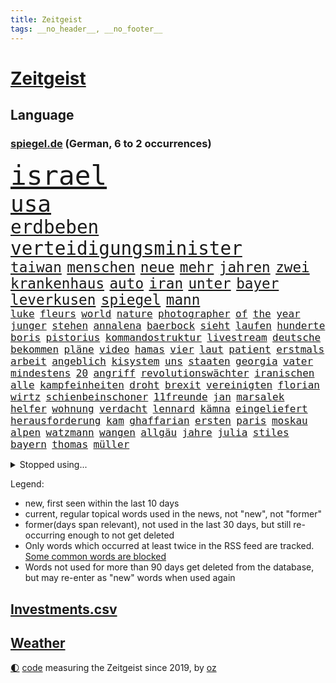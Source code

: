```yaml
---
title: Zeitgeist
tags: __no_header__, __no_footer__
---
```


# [Zeitgeist](https://oliz.io/zeitgeist/)

## Language

<h3><a href="https://www.spiegel.de" target="_blank">spiegel.de</a> (German, 6 to 2 occurrences)</h3>
<p style="font-family:monospace">
<span style="font-size:32pt"><a href="news_links.html#israel" class="current">israel</a></span>
<br>
<span style="font-size:27pt"><a href="news_links.html#usa" class="current">usa</a></span>
<br>
<span style="font-size:22pt"><a href="news_links.html#erdbeben" class="current">erdbeben</a></span>
<span style="font-size:22pt"><a href="news_links.html#verteidigungsminister" class="current">verteidigungsminister</a></span>
<br>
<span style="font-size:17pt"><a href="news_links.html#taiwan" class="current">taiwan</a></span>
<span style="font-size:17pt"><a href="news_links.html#menschen" class="current">menschen</a></span>
<span style="font-size:17pt"><a href="news_links.html#neue" class="current">neue</a></span>
<span style="font-size:17pt"><a href="news_links.html#mehr" class="current">mehr</a></span>
<span style="font-size:17pt"><a href="news_links.html#jahren" class="current">jahren</a></span>
<span style="font-size:17pt"><a href="news_links.html#zwei" class="current">zwei</a></span>
<span style="font-size:17pt"><a href="news_links.html#krankenhaus" class="current">krankenhaus</a></span>
<span style="font-size:17pt"><a href="news_links.html#auto" class="current">auto</a></span>
<span style="font-size:17pt"><a href="news_links.html#iran" class="current">iran</a></span>
<span style="font-size:17pt"><a href="news_links.html#unter" class="current">unter</a></span>
<span style="font-size:17pt"><a href="news_links.html#bayer" class="current">bayer</a></span>
<span style="font-size:17pt"><a href="news_links.html#leverkusen" class="current">leverkusen</a></span>
<span style="font-size:17pt"><a href="news_links.html#spiegel" class="current">spiegel</a></span>
<span style="font-size:17pt"><a href="news_links.html#mann" class="current">mann</a></span>
<br>
<span style="font-size:12pt"><a href="news_links.html#luke" class="current">luke</a></span>
<span style="font-size:12pt"><a href="news_links.html#fleurs" class="new">fleurs</a></span>
<span style="font-size:12pt"><a href="news_links.html#world" class="current">world</a></span>
<span style="font-size:12pt"><a href="news_links.html#nature" class="new">nature</a></span>
<span style="font-size:12pt"><a href="news_links.html#photographer" class="current">photographer</a></span>
<span style="font-size:12pt"><a href="news_links.html#of" class="current">of</a></span>
<span style="font-size:12pt"><a href="news_links.html#the" class="current">the</a></span>
<span style="font-size:12pt"><a href="news_links.html#year" class="current">year</a></span>
<span style="font-size:12pt"><a href="news_links.html#junger" class="current">junger</a></span>
<span style="font-size:12pt"><a href="news_links.html#stehen" class="current">stehen</a></span>
<span style="font-size:12pt"><a href="news_links.html#annalena" class="current">annalena</a></span>
<span style="font-size:12pt"><a href="news_links.html#baerbock" class="current">baerbock</a></span>
<span style="font-size:12pt"><a href="news_links.html#sieht" class="current">sieht</a></span>
<span style="font-size:12pt"><a href="news_links.html#laufen" class="current">laufen</a></span>
<span style="font-size:12pt"><a href="news_links.html#hunderte" class="current">hunderte</a></span>
<span style="font-size:12pt"><a href="news_links.html#boris" class="current">boris</a></span>
<span style="font-size:12pt"><a href="news_links.html#pistorius" class="current">pistorius</a></span>
<span style="font-size:12pt"><a href="news_links.html#kommandostruktur" class="new">kommandostruktur</a></span>
<span style="font-size:12pt"><a href="news_links.html#livestream" class="current">livestream</a></span>
<span style="font-size:12pt"><a href="news_links.html#deutsche" class="current">deutsche</a></span>
<span style="font-size:12pt"><a href="news_links.html#bekommen" class="current">bekommen</a></span>
<span style="font-size:12pt"><a href="news_links.html#pläne" class="current">pläne</a></span>
<span style="font-size:12pt"><a href="news_links.html#video" class="current">video</a></span>
<span style="font-size:12pt"><a href="news_links.html#hamas" class="current">hamas</a></span>
<span style="font-size:12pt"><a href="news_links.html#vier" class="current">vier</a></span>
<span style="font-size:12pt"><a href="news_links.html#laut" class="current">laut</a></span>
<span style="font-size:12pt"><a href="news_links.html#patient" class="current">patient</a></span>
<span style="font-size:12pt"><a href="news_links.html#erstmals" class="current">erstmals</a></span>
<span style="font-size:12pt"><a href="news_links.html#arbeit" class="current">arbeit</a></span>
<span style="font-size:12pt"><a href="news_links.html#angeblich" class="current">angeblich</a></span>
<span style="font-size:12pt"><a href="news_links.html#kisystem" class="new">kisystem</a></span>
<span style="font-size:12pt"><a href="news_links.html#uns" class="current">uns</a></span>
<span style="font-size:12pt"><a href="news_links.html#staaten" class="current">staaten</a></span>
<span style="font-size:12pt"><a href="news_links.html#georgia" class="current">georgia</a></span>
<span style="font-size:12pt"><a href="news_links.html#vater" class="current">vater</a></span>
<span style="font-size:12pt"><a href="news_links.html#mindestens" class="current">mindestens</a></span>
<span style="font-size:12pt"><a href="news_links.html#20" class="current">20</a></span>
<span style="font-size:12pt"><a href="news_links.html#angriff" class="current">angriff</a></span>
<span style="font-size:12pt"><a href="news_links.html#revolutionswächter" class="new">revolutionswächter</a></span>
<span style="font-size:12pt"><a href="news_links.html#iranischen" class="current">iranischen</a></span>
<span style="font-size:12pt"><a href="news_links.html#alle" class="current">alle</a></span>
<span style="font-size:12pt"><a href="news_links.html#kampfeinheiten" class="new">kampfeinheiten</a></span>
<span style="font-size:12pt"><a href="news_links.html#droht" class="current">droht</a></span>
<span style="font-size:12pt"><a href="news_links.html#brexit" class="current">brexit</a></span>
<span style="font-size:12pt"><a href="news_links.html#vereinigten" class="current">vereinigten</a></span>
<span style="font-size:12pt"><a href="news_links.html#florian" class="current">florian</a></span>
<span style="font-size:12pt"><a href="news_links.html#wirtz" class="current">wirtz</a></span>
<span style="font-size:12pt"><a href="news_links.html#schienbeinschoner" class="new">schienbeinschoner</a></span>
<span style="font-size:12pt"><a href="news_links.html#11freunde" class="new">11freunde</a></span>
<span style="font-size:12pt"><a href="news_links.html#jan" class="current">jan</a></span>
<span style="font-size:12pt"><a href="news_links.html#marsalek" class="current">marsalek</a></span>
<span style="font-size:12pt"><a href="news_links.html#helfer" class="current">helfer</a></span>
<span style="font-size:12pt"><a href="news_links.html#wohnung" class="current">wohnung</a></span>
<span style="font-size:12pt"><a href="news_links.html#verdacht" class="current">verdacht</a></span>
<span style="font-size:12pt"><a href="news_links.html#lennard" class="new">lennard</a></span>
<span style="font-size:12pt"><a href="news_links.html#kämna" class="new">kämna</a></span>
<span style="font-size:12pt"><a href="news_links.html#eingeliefert" class="current">eingeliefert</a></span>
<span style="font-size:12pt"><a href="news_links.html#herausforderung" class="current">herausforderung</a></span>
<span style="font-size:12pt"><a href="news_links.html#kam" class="current">kam</a></span>
<span style="font-size:12pt"><a href="news_links.html#ghaffarian" class="new">ghaffarian</a></span>
<span style="font-size:12pt"><a href="news_links.html#ersten" class="current">ersten</a></span>
<span style="font-size:12pt"><a href="news_links.html#paris" class="current">paris</a></span>
<span style="font-size:12pt"><a href="news_links.html#moskau" class="current">moskau</a></span>
<span style="font-size:12pt"><a href="news_links.html#alpen" class="current">alpen</a></span>
<span style="font-size:12pt"><a href="news_links.html#watzmann" class="new">watzmann</a></span>
<span style="font-size:12pt"><a href="news_links.html#wangen" class="new">wangen</a></span>
<span style="font-size:12pt"><a href="news_links.html#allgäu" class="current">allgäu</a></span>
<span style="font-size:12pt"><a href="news_links.html#jahre" class="current">jahre</a></span>
<span style="font-size:12pt"><a href="news_links.html#julia" class="current">julia</a></span>
<span style="font-size:12pt"><a href="news_links.html#stiles" class="new">stiles</a></span>
<span style="font-size:12pt"><a href="news_links.html#bayern" class="current">bayern</a></span>
<span style="font-size:12pt"><a href="news_links.html#thomas" class="current">thomas</a></span>
<span style="font-size:12pt"><a href="news_links.html#müller" class="current">müller</a></span>
</p>
<details>
<summary>Stopped using...</summary>
<p class="former" style="font-size:12pt">
schwarzen(1261) wunsch(1261) appelliert(1260) co₂(1260) reiche(1260) richten(1260) eis(1259) wen(1259) 22(1258) angeklagte(1258) ankündigung(1258) carsten(1258) beweisen(1257) feierte(1257) gemeinden(1257) summe(1257) angekommen(1256) einzug(1256) geduld(1256) maßnahme(1256) respekt(1256) untersuchungsausschuss(1256) anne(1255) bundesländern(1255) stimme(1255) umwelt(1255) vorwurf(1255) guter(1254) höher(1254) lisa(1254) niederlanden(1254) übersicht(1254) beamte(1253) beispiel(1253) beruf(1253) besetzt(1253) entschädigung(1253) fliegen(1253) geheimnis(1253) rassistisch(1253) regel(1253) spur(1253) streitkräfte(1253) thailand(1253) christoph(1252) erhoben(1252) geflüchteten(1252) geklärt(1252) genannt(1252) infektion(1252) weiteres(1252) brauchte(1251) dezember(1251) september(1251) zuge(1251) beleidigt(1250) dreimal(1250) gedacht(1250) genommen(1250) george(1250) homeoffice(1250) unterschiedlich(1250) gereist(1249) klären(1249) käufer(1249) saarland(1249) wälder(1249) genutzt(1248) meiner(1248) versprochen(1248) zverev(1248) bahnhof(1247) optimistisch(1247) plädiert(1247) verbindet(1247) versuchte(1247) außer(1246) beraten(1246) kochen(1246) rollen(1246) rücken(1246) schuss(1246) verschwand(1246) vorsprung(1246) anschließend(1245) erwarten(1245) nord(1245) spekuliert(1244) töten(1244) trennung(1242) e(1241) oppositionelle(1241) torhüter(1241) fit(1240) park(1240) zerstören(1240) garten(1239) zugelassen(1239) hielten(1238) vorstellen(1238) einnahmen(1237) william(1237) kontakte(1236) rechtzeitig(1236) skeptisch(1236) hunger(1235) küstenwache(1235) kooperation(1234) überschwemmungen(1234) schneider(1232) gesichert(1230) vorn(1230) richard(1229) behalten(1228) hängen(1228) erstochen(1226) steffen(1226) stört(1226) bremsen(1225) sichert(1225) trauert(1224) unzufrieden(1223) hinweis(1222) abgeschlossen(1217) afrikas(1211) ursprünglich(1210) nächstes(1205) schadensersatz(1192) cent(1151) lehrerin(1134) gebeten(1080) fußballstar(1051) waldbrände(1029) felix(1017) videoaufnahmen(1017) spiegelreporter(1013) stundenlang(1005) sammelt(996) ohnehin(984) mächtigen(975) nachspielzeit(945) erkrankte(942) gewohnt(931) befreiung(928) offene(909) australiens(894) ampelregierung(889) rhein(873) volksverhetzung(871) bekannteste(852) seltene(834) invasion(829) einziger(828) klappt(823) verschiedenen(821) bundesinnenministerin(816) einrichtungen(808) spaltung(780) fake(779) 49(778) überzeugung(774) fehlverhalten(770) transparenz(762) benötigt(758) versagen(755) vereinigung(754) fluss(749) fortsetzen(744) gelöst(741) spiegelbildungsnewsletter(735) stoff(733) hochrangigen(732) empfang(728) eingetroffen(725) spart(720) niedersächsischen(717) natobeitritt(713) talent(713) angestellte(712) humor(704) ufer(691) umstände(690) trocken(676) 1200(670) politisches(667) lösungen(666) ausgebaut(665) ran(664) verzweiflung(664) titelverteidiger(659) tierschützer(652) französischer(650) schwimmen(636) feuert(633) älter(630) unentschieden(629) schließlich(628) olympiasieger(622) dramatische(619) entfernen(615) weitergehen(614) usrepublikaner(609) freispruch(605) effekt(603) zurückhaltung(602) gehirn(595) giorgia(584) meloni(584) pleiten(583) ron(582) grab(580) medizin(579) jude(574) sicherer(572) antarktis(569) gerechtfertigt(559) kündigung(559) bundesbank(558) rätseln(558) zurückkehren(558) kommunikation(555) verbleib(545) branchen(541) emissionen(541) spiegelrecherche(540) bestimmen(539) sportdirektor(530) sauber(529) freundschaft(525) versehen(525) parolen(521) erben(517) bedrohungen(513) beerdigt(508) alice(505) spion(493) tabu(484) straßenblockaden(476) pop(474) nico(471) roland(469) internationalem(464) vorsichtig(464) asylbewerber(462) check(462) arbeitsplätze(459) bewaffneten(457) regierende(457) ubahn(457) legendäre(456) perfekten(453) fachkräften(452) traut(452) überschritten(449) kulturstaatsministerin(446) pokal(444) gegründet(441) vorstand(439) mythos(431) ricarda(430) floh(418) nordamerika(418) openai(418) springer(418) getragen(416) akt(409) fridays(409) gravierende(408) süchtig(408) 1600(401) handwerker(401) schöner(399) spezies(397) zuckerberg(397) bemerkt(394) beitritt(393) wölfe(391) außergewöhnlich(389) berlinkreuzberg(389) zaun(389) trier(387) ausschluss(386) detail(385) überschattet(384) diesjährigen(378) verstoß(378) warb(378) gedanken(377) höhepunkt(375) norditalien(372) wendepunkt(372) z(372) handelte(370) jugend(370) beschädigte(368) kreuz(367) hinweg(366) germany(362) beleg(361) parks(360) li(359) hauptrolle(357) angelegenheit(356) betrunkener(356) miami(355) pen(354) gefangen(353) elbe(352) unterschiede(352) ecuador(348) susanne(348) wohnen(348) gründung(347) vermeintlich(343) hauptsache(341) aussterben(339) feierlichkeiten(338) schadstoffe(338) brown(336) klares(336) theorie(336) alarmbereitschaft(335) konrad(334) breit(327) kremlkritiker(327) festival(325) trümmerfeld(325) unterschiedlichen(321) 15jährige(320) katrin(319) plastikmüll(314) genießen(313) spektakulären(308) male(307) todesfälle(306) dämpfer(303) hamm(302) landesverband(302) landtagswahlen(302) lee(302) schwierigen(302) weidel(301) vi(300) ausschließen(292) einbestellt(292) mangelnden(289) qualifiziert(289) website(289) vergleicht(288) würdigte(288) saudische(286) erkennt(283) unterschiedliche(282) gespielt(279) einziehen(278) verzweifelte(276) erwärmung(273) wümme(273) defensive(272) moschee(272) kürzungen(270) schnellstmöglich(269) drohnenaufnahmen(268) umzusetzen(267) obersten(266) wahlbetrug(266) abwenden(265) langjährigen(263) schwach(262) spitzenfußball(262) bahrain(260) iranerin(260) benachteiligt(259) killer(259) entscheidende(258) fleck(256) csuchef(252) erweitert(252) mahnte(251) stockt(250) desaster(248) fotografin(246) schneidet(244) surfen(244) vermittelt(243) zeitgleich(242) schönste(239) froh(238) wmtitel(238) albert(236) ansprache(236) antwortet(236) geklettert(236) teuerste(234) selenskyjs(233) ernste(232) stützen(232) vergangene(232) adenauer(231) schnäppchen(231) showdown(230) führungswechsel(228) linnemann(228) rechtsextremist(228) gebissen(227) gesellschaften(227) natürlichen(225) hilferuf(224) linienbus(224) halter(223) geöffnet(222) nationalspielerinnen(222) anfangen(221) o’connor(221) reisenden(221) stritten(220) frank(219) widersprüchliche(218) algerien(216) umweltkatastrophe(216) gregor(213) gysi(213) innere(213) abschieben(212) kruse(212) wolff(212) betrogen(211) leser(210) straflager(210) militärjunta(208) abkehr(207) niederlegen(207) aufstehen(206) erdtrabanten(206) gestiegenen(206) mary(206) mehrwertsteuer(206) parat(206) superreiche(205) riesiges(204) medaillen(203) gründete(202) todesursache(202) beute(200) gleis(198) technisch(198) berger(197) herrchen(197) knacken(195) rechtsextremisten(195) suv(193) neuauflage(192) verbrannte(192) verstößen(192) weltmeistertitel(192) zweitgrößte(192) einflussreiche(191) miliz(190) damalige(189) weitet(189) gerechter(188) normales(188) rückenschmerzen(188) unbehelligt(188) vorgang(188) palästinensischer(185) phänomen(185) minimal(184) umgesetzt(184) abgeschossen(183) moldau(183) abspaltung(182) darstellen(182) engländer(182) eröffneten(182) verspottet(182) 2001(181) karte(181) bahnstrecken(180) bernstein(180) hymne(180) oppositionspolitiker(180) auswertung(179) jahreszeit(179) jubiläum(179) überraschte(177) eingeschränkt(176) rage(176) ausfällen(175) rockstar(175) sardinien(174) challenge(173) haustiere(173) putzen(173) völkerrecht(173) ai(172) fasst(172) fehlte(172) rief(172) zentralrat(171) abgehoben(169) spiegelrekonstruktion(168) stocken(168) inselstaat(167) 43(166) duo(166) flüchtig(166) 14jährige(164) schafften(164) fracht(163) granate(163) besetzung(162) nichtstun(162) osteuropa(162) agierten(161) aufruhr(161) turbulenzen(161) arbeite(160) gerichtshofs(159) geschaffen(158) scharen(158) affen(157) kundgebungen(157) trade(157) zentralrats(157) blinder(156) axel(155) bevorzugt(154) entsendung(153) gedächtnis(153) gewerkschafter(153) höchster(153) intern(153) nervös(153) solarindustrie(152) audio(150) emotionaler(150) kriegen(150) wilde(150) beschießen(149) götze(149) pflegeheim(149) teilgenommen(149) ungeklärten(149) referees(148) überfällig(147) weiterem(146) 24jähriger(145) gazastadt(145) hrubesch(145) volleyball(145) erschreckende(144) unparteiischen(143) gescheiterte(142) sofia(142) bestes(141) hasses(141) liquidierung(141) tanz(141) enthält(139) gefährlichsten(138) karim(137) sommerspiele(137) spdpolitikerin(137) bewegenden(136) grenzübergänge(136) option(136) nahrungsmittel(135) niedrigsten(135) qualitäten(135) fdppolitikerin(134) herbe(134) oftmals(134) hilfslieferungen(133) ingo(133) tipp(133) verlusten(133) vielmehr(133) reuter(132) synagoge(132) munter(131) gewölbe(130) greifswald(130) großvater(130) künstlerische(130) verzögerungstaktik(130) darstellungen(129) signa(129) tories(129) ausführlich(128) bonus(128) maine(128) zuspruch(128) einschreiten(127) weltlage(127) aufzeichnungen(126) geiselhaft(126) unrwa(125) herren(124) kenneth(124) linkenikone(124) ruhen(124) schwerin(124) verwenden(124) eingelegt(123) mccann(123) schwindet(123) fußballspiel(122) jobwechsel(122) verbliebene(122) hell(121) kulturszene(121) mitarbeiterinnen(121) neurowissenschaftler(121) rentnerin(121) immobilienkäufer(120) freitagmorgen(119) verhält(119) wegfallen(119) 102(118) warnzeichen(118) zeitgemäß(118) bush(117) abgezogen(116) ballon(116) brisanten(116) jungtiere(116) myanmars(115) run(115) verschicken(115) joel(114) sozialstaat(114) franzose(113) stream(113) basf(112) gewicht(112) norwegens(112) tarifkonflikt(112) getrunken(111) ähnlicher(111) blaue(110) marvel(110) produzent(110) rechtswidrig(110) saal(109) spurensuche(109) beschämend(108) ostdeutschen(107) schiffswrack(106) traktoren(106) jacob(105) judith(104) berechnung(103) freiberg(103) dutzender(102) investorendeal(102) teures(102) ultimatum(102) bewiesen(101) einhaltung(101) etlichen(101) nbaspieler(101) verbundene(101) widersprechen(101) erläutert(100) penis(100) rüstungsgüter(100) zugeständnisse(100) hochrangiger(99) lloyd(99) ansehen(98) böden(98) erfolgserlebnis(98) indischen(98) nachbarin(98) strände(98) autoritäre(97) frachtschiff(96) häusliche(96) dubai(95) großstädten(95) tausender(95) zugelegt(95) dokumentierte(94) rückschläge(94) stiehlt(93) geldmangel(92) statistisches(92) wow(92) erhöhter(91) gera(91) geschlechtsverkehr(91) konsumlaune(91) quote(91) ungeplante(91) wundert(91) demokratien(90) aachen(89) amerikas(89) niedrigem(89) unnötig(89) finanzen(88) grünenfraktionsvize(88) orleans(88) reizt(88) sozialabgaben(88) weltreise(88) /(87) altmaier(87) berauscht(87) kulturelle(87) landtages(87) lautsprecher(87) liquidation(87) putingegner(87) vergleichsweise(87) wenigsten(87) aschewolke(86) beschmieren(86) gta(86) knöpft(86) nachhilfe(86) niedrigen(86) ostdeutsche(86) schäumt(86) sofortmaßnahmen(86) heat(85) lambsdorff(85) umgerannt(85) gleichgeschlechtliche(84) klimaschützern(84) schimpft(84) timo(84) verteidigern(84) zeremonie(84) ankündigt(83) besprechung(83) danke(83) einsparungen(83) sprengsatz(83) abschlussdokument(82) anfahren(82) handgreiflich(82) konkurrenzkampf(82) matterhorn(82) suizide(82) versicherung(82) zerfällt(82) have(81) russin(81) to(81) 32jährige(80) berlinale(80) hotelzimmer(80) kragen(80) schatz(80) spruch(80) 75000(79) ahnungslose(79) beklaut(79) fortschritte(79) handelsschiff(79) marktmacht(79) männchen(79) schrittweise(79) verstößt(79) grundsatzprogramm(78) liveblog(78) pilze(78) spionageabwehr(78) tanzt(78) widmen(78) zusteht(78) athen(77) gewickelt(77) hinrunde(77) schwedt(77) unerreichbar(77) urbanen(77) alain(76) datieren(76) kriegswaffen(76) on(76) amy(75) erwähnt(75) heizungstausch(75) inselgruppe(75) jungfrau(75) lesbische(75) medizinischen(75) plötzlichen(75) timesumfrage(75) wahlzettel(75) archiv(74) bestellung(74) captain(74) gíslason(74) julie(74) landschaften(74) machtposition(74) routine(74) vorwahl(74) ziert(74) bombe(73) nutzungsrechte(73) tabak(73) versprochene(73) einführen(72) fanausschreitungen(72) hakenkreuzen(72) kommandozentrale(72) schwäbisch(72) staatsmacht(72) ussenats(72) you(72) bolzen(71) familienstreit(71) geldern(71) gelindert(71) ordentlich(71) teuerung(71) weichmacher(71) weltgeschehen(71) abgelegene(70) beamter(70) demografie(70) fotografen(70) gleichgeschlechtlichen(70) droge(69) geschildert(69) herber(69) kolonne(69) längsten(69) senats(69) unbestimmte(69) vulkane(69) aufsichtsbehörde(68) billigen(68) brandenburgischen(68) elternpaar(68) hochwasser(68) house(68) liege(68) qiang(68) tolerant(68) valencia(68) gruppenfoto(67) nicaragua(67) baumgart(66) dichte(66) diskriminiert(66) flugobjekt(66) hagelt(66) melanie(66) mögen(66) schlappe(66) buchenwald(65) csufraktion(65) einkaufen(65) führungskraft(65) mexikanische(65) ostfront(65) sabotieren(65) sozialist(65) witzigsten(65) öffnete(65) donbass(64) verunglückten(64) flüchtige(63) format(63) reiseerlebnisse(63) schallmauer(63) trauerfeier(63) emobilität(62) halbinsel(62) wanderung(62) auslaufende(61) beweis(61) hort(61) le(61) rekordhitze(61) trainings(61) verden(61) 122(60) atombombe(60) everton(60) faule(60) geschäftsjahr(60) ischinger(60) militärübungen(60) patzer(60) rekordpreise(60) rüstungsexporte(60) landsleuten(59) lauert(59) riad(59) gleichgesinnten(58) hai(58) landsmann(58) siebzigerjahren(58) beifall(57) morde(57) ballade(56) bandenkriege(56) bereitschaft(56) biennale(56) hungersnot(56) kunstausstellung(56) rivalität(56) üblichen(56) agrarpolitik(55) deutschkolumne(55) erfolgreichen(55) meere(55) sinéad(55) traumschiff(55) trecker(55) umliegenden(55) visionen(55) bamf(54) carolina(54) halberstadt(54) leitlinien(54) obdachlosigkeit(54) streikt(54) ud(54) verhängten(54) abtrünnige(53) auswahlverfahren(53) handle(53) irgendwie(53) spezialisiert(53) zwecke(53) belangt(52) geprägte(52) männliches(52) personalie(52) poppins(52) spürbar(52) bauch(51) behinderungen(51) blockadeaktion(51) deutschfranzösischen(51) eindrucksvoll(51) faul(51) nutze(51) satellit(51) schreit(51) urheberrechtsklage(51) allgegenwärtig(50) entschädigt(50) michel(50) nelles(50) roboter(50) sumpf(50) umgeleitet(50) dier(49) eritreaveranstaltung(49) leichenwagen(49) naumann(49) wohnungssuche(49) rudert(48) wiederholten(48) ardern(47) geheimniskrämerei(47) huthirakete(47) jacinda(47) kanadische(47) marinemission(47) parteiübergreifend(47) schlachtung(47) sunaks(47) yeti(47) zahm(47) filmfestspiele(46) lenken(46) rüttelt(46) spionageverdacht(46) uke(46) unabhängigen(46) carles(45) kay(45) mutigen(45) betrunkenen(44) buhlen(44) contest(44) einzieht(44) eurovision(44) labour(44) übertragung(44) expertenrat(43) finanzministers(43) finanzsenator(43) modelabel(43) pflegt(43) rettete(43) saale(43) zurückgerufen(43) antischiffsrakete(42) bearbeiten(42) busse(42) girls(42) grenzschutz(42) kranker(42) marie(42) syrischen(42) territorium(42) görlitzer(41) klassenfahrt(41) personalmangel(41) privatjet(41) schläger(41) vietnam(41) ag(40) chatgptentwickler(40) investigativjournalisten(40) lutz(40) ostbeauftragte(40) rentnern(40) schultoilette(40) wüste(40) amtsvorgänger(39) begünstigung(39) schwedischer(39) slim(39) stiko(39) unternehmensgruppe(39) ausüben(38) gefressen(38) heulen(38) rückzieher(38) fahrgast(37) regierungsflieger(37) therapeuten(37) wohnungsmarkt(37) esc(36) landeschefin(36) mitchell(36) oh(36) skirennen(36) strömen(36) beschneiden(35) bürgerrechtler(35) eigenschaft(35) expansionskurs(35) landrat(35) neunten(35) platzt(35) rivalin(35) selbstkritik(35) unteren(35) cdukandidat(34) drängte(34) mitschuld(34) stütze(34) völkerrechts(34) wiegen(34) artilleriemunition(33) benfares(33) dopingverdacht(33) gerügt(33) lobbyisten(33) saaleorlakreis(33) schauspielern(33) siegtreffer(33) feedback(32) implantiert(32) usvorwahl(32) weltschmerz(32) öpnv(32) engagiert(31) formel1fahrer(31) gelegenen(31) gesetzespaket(31) potenziellen(31) schrecklich(31) tierhaltung(31) verdrängte(31) webseite(31) wildbahn(31) abziehen(30) erschienen(30) femizide(30) herne(30) meeresgrund(30) militärgeheimdienst(30) oppositioneller(30) raketentests(30) agnieszka(29) dauerhaften(29) etabliert(29) maulwurf(29) sicherheitsschleusen(29) wohnmobil(29) überwand(29) ersehnte(28) marathon(28) milliardenprogramm(28) negativ(28) south(28) umgebung(28) vermächtnis(28) übersehen(28) angewachsen(27) artilleriegeschosse(27) drogenpolitik(27) einsparen(27) flugausfälle(27) oscarkandidat(27) sportfunktionär(27) auszugeben(26) gelegene(26) israelkritik(26) mehrtägigem(26) prorussische(26) fertig(25) gefeuert(25) warfen(25) achterbahn(24) ausmacht(24) gaststätte(24) hilfsgelder(24) nichtbinäre(24) orlow(24) schlossen(24) telegram(24) beruflichen(23) enteignung(23) extremwinter(23) nsu(23) rosneft(23) urinproben(23) verpuffung(23) vize(23) benannt(22) facebookkonzern(22) frauenbundesliga(22) frühe(22) jahrestag(22) parodie(22) pralinen(22) russinnen(22) schaltjahr(22) erneuerte(21) trost(21) discovery(20) ussenat(20) beistandspflicht(19) junges(19) aufsicht(18) fortzusetzen(18) föderlschmid(18) linksterroristen(18) privatjets(18) schwimmer(18) spiegelt(18) volkswirtschaften(18) uhrzeit(17) amazons(16) gespannt(16) cdumann(15) foul(15) gedächtnisleistung(15) riesiger(15) rihanna(15) simulation(15) transfer(15) bobwm(14) chatrian(14) eingefangen(14) frühstück(14) kriminell(14) präsidentschaftsbewerber(14) siegessicher(14) spielraum(14) unheimlich(14) usmedien(14) café(13) frankfurt/oder(13) freut(13) kinski(13) männlicher(13) nacktszenen(13) nastassja(13) pfeifen(13) reifezeugnis(13) trauernden(13) dflinvestorendeal(12) firmenpleiten(12) insolvenzen(12) steinen(12) unterlagen(12) vorgesehene(12) grundsätzliches(11) hanau(11) johanna(11) mikhail(11) pinkeln(11) trauerspiel(11) zygar(11)
</p>
</details>
<p>Legend:
<ul>
<li><span class="new">new</span>, first seen within the last 10 days</li>
<li><span class="current">current</span>, regular topical words used in the news, not "new", not "former"</li>
<li><span class="former">former(days span relevant)</span>, not used in the last 30 days, but still re-occurring enough to not get deleted</li>
<li>Only words which occurred at least twice in the RSS feed are tracked. <a href="language/filters.py">Some common words are blocked</a></li>
<li>Words not used for more than 90 days get deleted from the database, but may re-enter as "new" words when used again</li>
</ul>
</p>

## [Investments](investments.html)[.csv](investments.csv)

## [Weather](weather.html)

<footer>
<a href="javascript:toggleTheme()" class="nav">🌓</a>
<a href="https://github.com/ooz/zeitgeist">code</a> measuring the Zeitgeist since 2019, by <a href="https://oliz.io">oz</a>
</footer>

